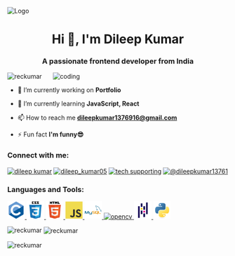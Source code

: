 ![Logo](https://github.com/Reckumar/Reckumar/blob/main/Untitled%20design.png)
<h1 align="center">Hi 👋, I'm Dileep Kumar</h1>
<h3 align="center">A passionate frontend developer from India</h3>
<img align="right" alt="coding" width="400" src="https://media4.giphy.com/media/qgQUggAC3Pfv687qPC/giphy.gif">

<p align="left"> <img src="https://komarev.com/ghpvc/?username=reckumar&label=Profile%20views&color=0e75b6&style=flat" alt="reckumar" /> </p>

- 🔭 I’m currently working on **Portfolio**

- 🌱 I’m currently learning **JavaScript, React**

- 📫 How to reach me **dileepkumar1376916@gmail.com**

- ⚡ Fun fact **I'm funny😎**

<h3 align="left">Connect with me:</h3>
<p align="left">
<a href="https://linkedin.com/in/dileep kumar" target="blank"><img align="center" src="https://raw.githubusercontent.com/rahuldkjain/github-profile-readme-generator/master/src/images/icons/Social/linked-in-alt.svg" alt="dileep kumar" height="30" width="40" /></a>
<a href="https://instagram.com/dileep_kumar05" target="blank"><img align="center" src="https://raw.githubusercontent.com/rahuldkjain/github-profile-readme-generator/master/src/images/icons/Social/instagram.svg" alt="dileep_kumar05" height="30" width="40" /></a>
<a href="https://www.youtube.com/c/tech supporting" target="blank"><img align="center" src="https://raw.githubusercontent.com/rahuldkjain/github-profile-readme-generator/master/src/images/icons/Social/youtube.svg" alt="tech supporting" height="30" width="40" /></a>
<a href="https://www.hackerrank.com/@dileepkumar13761" target="blank"><img align="center" src="https://raw.githubusercontent.com/rahuldkjain/github-profile-readme-generator/master/src/images/icons/Social/hackerrank.svg" alt="@dileepkumar13761" height="30" width="40" /></a>
</p>

<h3 align="left">Languages and Tools:</h3>
<p align="left"> <a href="https://www.cprogramming.com/" target="_blank" rel="noreferrer"> <img src="https://raw.githubusercontent.com/devicons/devicon/master/icons/c/c-original.svg" alt="c" width="40" height="40"/> </a> <a href="https://www.w3schools.com/css/" target="_blank" rel="noreferrer"> <img src="https://raw.githubusercontent.com/devicons/devicon/master/icons/css3/css3-original-wordmark.svg" alt="css3" width="40" height="40"/> </a> <a href="https://www.w3.org/html/" target="_blank" rel="noreferrer"> <img src="https://raw.githubusercontent.com/devicons/devicon/master/icons/html5/html5-original-wordmark.svg" alt="html5" width="40" height="40"/> </a> <a href="https://developer.mozilla.org/en-US/docs/Web/JavaScript" target="_blank" rel="noreferrer"> <img src="https://raw.githubusercontent.com/devicons/devicon/master/icons/javascript/javascript-original.svg" alt="javascript" width="40" height="40"/> </a> <a href="https://www.mysql.com/" target="_blank" rel="noreferrer"> <img src="https://raw.githubusercontent.com/devicons/devicon/master/icons/mysql/mysql-original-wordmark.svg" alt="mysql" width="40" height="40"/> </a> <a href="https://opencv.org/" target="_blank" rel="noreferrer"> <img src="https://www.vectorlogo.zone/logos/opencv/opencv-icon.svg" alt="opencv" width="40" height="40"/> </a> <a href="https://pandas.pydata.org/" target="_blank" rel="noreferrer"> <img src="https://raw.githubusercontent.com/devicons/devicon/2ae2a900d2f041da66e950e4d48052658d850630/icons/pandas/pandas-original.svg" alt="pandas" width="40" height="40"/> </a> <a href="https://www.python.org" target="_blank" rel="noreferrer"> <img src="https://raw.githubusercontent.com/devicons/devicon/master/icons/python/python-original.svg" alt="python" width="40" height="40"/> </a> </p>

<p><img align="left" src="https://github-readme-stats.vercel.app/api/top-langs?username=reckumar&show_icons=true&locale=en&layout=compact" alt="reckumar" /></p>

<p>&nbsp;<img align="center" src="https://github-readme-stats.vercel.app/api?username=reckumar&show_icons=true&locale=en" alt="reckumar" /></p>

<p><img align="center" src="https://github-readme-streak-stats.herokuapp.com/?user=reckumar&" alt="reckumar" /></p>
